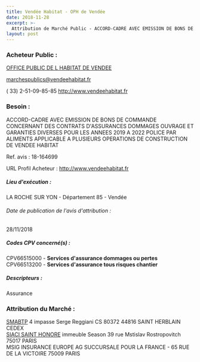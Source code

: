 ```yaml
---
title: Vendée Habitat - OPH de Vendée
date: 2018-11-28
excerpt: >-
  Attribution de Marché Public - ACCORD-CADRE AVEC EMISSION DE BONS DE COMMANDE CONCERNANT LA SOUSCRIPTION DES CONTRATS D'ASSURANCES DOMMAGES OUVRAGE ET GARANTIES DIVERSES POUR LES ANNEES 2019 A 2022
layout: post
---
```


### Acheteur Public : 
<a href="/acheteur-34/siren-278500012"> OFFICE PUBLIC DE L HABITAT DE VENDEE</a><br/>



marchespublics@vendeehabitat.fr

( 33) 2-51-09-85-85
http://www.vendeehabitat.fr
### Besoin :

ACCORD-CADRE AVEC EMISSION DE BONS DE COMMANDE CONCERNANT DES CONTRATS D'ASSURANCES DOMMAGES OUVRAGE ET GARANTIES DIVERSES POUR LES ANNEES 2019 A 2022 POLICE PAR ALIMENTS APPLICABLE A PLUSIEURS OPERATIONS DE CONSTRUCTION DE VENDEE HABITAT

Ref. avis : 18-164699

URL Profil Acheteur : http://www.vendeehabitat.fr

##### Lieu d'exécution :

LA ROCHE SUR YON - Département 85 - Vendée

###### Date de publication de l'avis d'attribution : 
28/11/2018

##### Codes CPV concerné(s) :
CPV66515000 - **Services d'assurance dommages ou pertes** <br/>
CPV66513200 - **Services d'assurance tous risques chantier** <br/>

##### Descripteurs :
Assurance <br/>

### Attribution du Marché :
<a href="/entreprise-268/siren-775684764"> SMABTP</a>    4 impasse Serge Reggiani CS 80372 44816 SAINT HERBLAIN CEDEX <br/>
<a href="/entreprise-267/siren-572059939"> SIACI SAINT HONORE</a>    immeuble Season 39 rue Mstislav Rostropovitch 75017 PARIS <br/>
MSIG INSURANCE EUROPE AG SUCCURSALE POUR LA FRANCE - 65 RUE DE LA VICTOIRE 75009 PARIS <br/>
